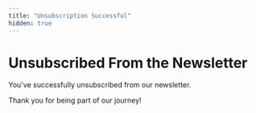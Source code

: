 ```yaml
---
title: "Unsubscription Successful"
hidden: true
---
```

# Unsubscribed From the Newsletter

You've successfully unsubscribed from our newsletter.

Thank you for being part of our journey!
